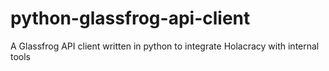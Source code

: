 # python-glassfrog-api-client
A Glassfrog API client written in python to integrate Holacracy with internal tools
